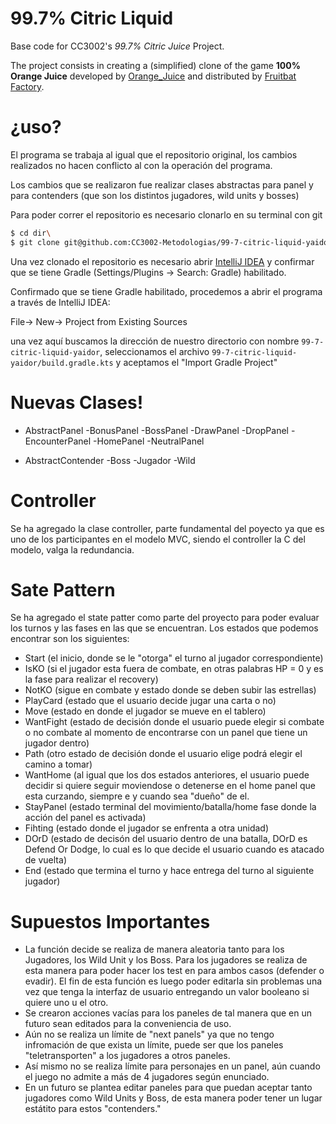 <!-- 1.0.3-b1 -->
# 99.7% Citric Liquid

Base code for CC3002's *99.7% Citric Juice* Project.

The project consists in creating a (simplified) clone of the game **100% Orange Juice**
developed by [Orange_Juice](http://daidai.moo.jp) and distributed by 
[Fruitbat Factory](https://fruitbatfactory.com).

# ¿uso?

El programa se trabaja al igual que el repositorio original, los cambios realizados no hacen conflicto al con la operación del programa.

Los cambios que se realizaron fue realizar clases abstractas para panel y para contenders (que son los distintos jugadores, wild units y bosses)

Para poder correr el repositorio es necesario clonarlo en su terminal con git

```sh
$ cd dir\
$ git clone git@github.com:CC3002-Metodologias/99-7-citric-liquid-yaidor.git
```

Una vez clonado el repositorio es necesario abrir [IntelliJ IDEA][df1] y confirmar que se tiene Gradle (Settings/Plugins -> Search: Gradle) habilitado.

Confirmado que se tiene Gradle habilitado, procedemos a abrir el programa a través de IntelliJ IDEA:

File-> New-> Project from Existing Sources 

una vez aquí buscamos la dirección de nuestro directorio con nombre `99-7-citric-liquid-yaidor`, seleccionamos el archivo `99-7-citric-liquid-yaidor/build.gradle.kts` y aceptamos el "Import Gradle Project"
# Nuevas Clases!

  - AbstractPanel
    -BonusPanel
    -BossPanel
    -DrawPanel
    -DropPanel
    -EncounterPanel
    -HomePanel
    -NeutralPanel

  - AbstractContender
    -Boss
    -Jugador
    -Wild

# Controller

Se ha agregado la clase controller, parte fundamental del poyecto ya que es uno de los participantes en el modelo MVC, siendo el controller la C del modelo, valga la redundancia.

# Sate Pattern 

Se ha agregado el state patter como parte del proyecto para poder evaluar los turnos y las fases en las que se encuentran.
Los estados que podemos encontrar son los siguientes:
  - Start (el inicio, donde se le "otorga" el turno al jugador correspondiente)
  - IsKO (si el jugador esta fuera de combate, en otras palabras HP = 0 y es la fase para realizar el recovery)
  - NotKO (sigue en combate y estado donde se deben subir las estrellas)
  - PlayCard (estado que el usuario decide jugar una carta o no)
  - Move (estado en donde el jugador se mueve en el tablero)
  - WantFight (estado de decisión donde el usuario puede elegir si combate o no combate al momento de encontrarse con un panel que tiene un jugador dentro)
  - Path (otro estado de decisión donde el usuario elige podrá elegir el camino a tomar)
  - WantHome (al igual que los dos estados anteriores, el usuario puede decidir si quiere seguir moviendose o detenerse en el home panel que esta curzando, siempre e y cuando sea "dueño" de el.
  - StayPanel (estado terminal del movimiento/batalla/home fase donde la acción del panel es activada)
  - Fihting (estado donde el jugador se enfrenta a otra unidad)
  - DOrD (estado de decisón del usuario dentro de una batalla, DOrD es Defend Or Dodge, lo cual es lo que decide el usuario cuando es atacado de vuelta)
  - End (estado que termina el turno y hace entrega del turno al siguiente jugador)
  
  

# Supuestos Importantes
  - La función decide se realiza de manera aleatoria tanto para los Jugadores, los Wild Unit y los Boss. Para los jugadores se realiza de esta manera para poder hacer los test en para ambos casos (defender o evadir). El fin de esta función es luego poder editarla sin problemas una vez que tenga la interfaz de usuario entregando un valor booleano si quiere uno u el otro.
  - Se crearon acciones vacías para los paneles de tal manera que en un futuro sean editados para la conveniencia de uso.
  - Aún no se realiza un límite de "next panels" ya que no tengo infromación de que exista un límite, puede ser que los paneles "teletransporten" a los jugadores a otros paneles.
  - Así mismo no se realiza límite para personajes en un panel, aún cuando el juego no admite a más de 4 jugadores según enunciado. 
  - En un futuro se plantea editar paneles para que puedan aceptar tanto jugadores como Wild Units y Boss, de esta manera poder tener un lugar estátito para estos "contenders."
  

  [df1]: <https://www.jetbrains.com/idea/>
